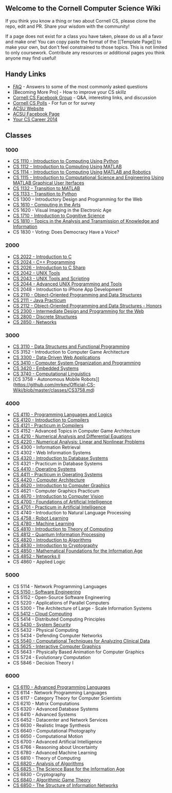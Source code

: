 
## Welcome to the Cornell Computer Science Wiki

If you think you know a thing or two about Cornell CS, please clone the repo, edit and PR. Share your wisdom with the community!

If a page does not exist for a class you have taken, please do us all a favor and make one! You can copy paste the format of the [[Template Page]] to make your own, but don't feel constrained to those topics. This is not limited to only coursework. Contribute any resources or additional pages you think anyone may find useful!

## Handy Links
 - [FAQ](https://github.com/mrkev/Official-CS-Wiki/blob/master/FAQ.md) - Answers to some of the most commonly asked questions
 - [Becoming More Pro] - How to improve your CS skillz
 - [Cornell CS Facebook Group](https://www.facebook.com/groups/CornellCS/) - Q&A, interesting links, and discussion
 - [Cornell CS Polls](#) - For fun or for survey
 - [ACSU Website](http://www.acsu.cornell.edu)
 - [ACSU Facebook Page](https://www.facebook.com/CornellACSU)
 - [Your CS Career 2014](https://github.com/bcuccioli/superstar-talk/raw/master/pres.pdf)

## Classes

### 1000
 - [CS 1110 - Introduction to Computing Using Python](https://github.com/mrkev/Official-CS-Wiki/blob/master/classes/CS1110.md)
 - [CS 1112 - Introduction to Computing Using MATLAB](https://github.com/mrkev/Official-CS-Wiki/blob/master/classes/CS1112.md)
 - [CS 1114 - Introduction to Computing Using MATLAB and Robotics](https://github.com/mrkev/Official-CS-Wiki/blob/master/classes/CS1114.md)
 - [CS 1115 - Introduction to Computational Science and Engineering Using MATLAB Graphical User Iterfaces](https://github.com/mrkev/Official-CS-Wiki/blob/master/classes/CS1115.md)
 - [CS 1132 - Transition to MATLAB](https://github.com/mrkev/Official-CS-Wiki/blob/master/classes/CS1132.md)
 - [CS 1133 - Transition to Python](https://github.com/mrkev/Official-CS-Wiki/blob/master/classes/CS1133.md)
 - CS 1300 - Introductory Design and Programming for the Web
 - [CS 1610 - Computing in the Arts](https://github.com/mrkev/Official-CS-Wiki/blob/master/classes/CS1610.md)
 - CS 1620 - Visual Imaging in the Electronic Age
 - [CS 1710 - Introduction to Cognitive Science](https://github.com/mrkev/Official-CS-Wiki/blob/master/classes/CS1710.md)
 - [CS 1810 - Topics in the Analysis and Transmission of Knowledge and Information](https://github.com/mrkev/Official-CS-Wiki/blob/master/classes/CS1810.md)
 - CS 1830 - Voting: Does Democracy Have a Voice?

### 2000
 - [CS 2022 - Introduction to C](https://github.com/mrkev/Official-CS-Wiki/blob/master/classes/CS2022.md)
 - [CS 2024 - C++ Programming](https://github.com/mrkev/Official-CS-Wiki/blob/master/classes/CS2024.md)
 - [CS 2026 - Introduction to C Sharp](https://github.com/mrkev/Official-CS-Wiki/blob/master/classes/CS2026.md)
 - [CS 2042 - UNIX Tools](https://github.com/mrkev/Official-CS-Wiki/blob/master/classes/CS2042.md)
 - [CS 2043 - UNIX Tools and Scripting](https://github.com/mrkev/Official-CS-Wiki/blob/master/classes/CS2043.md)
 - [CS 2044 - Advanced UNIX Programming and Tools](https://github.com/mrkev/Official-CS-Wiki/blob/master/classes/CS2044.md)
 - CS 2048 - Introduction to iPhone App Development
 - [CS 2110 - Object-Oriented Programming and Data Structures](https://github.com/mrkev/Official-CS-Wiki/blob/master/classes/CS2110.md)
 - [CS 2111 - Java Practicum](https://github.com/mrkev/Official-CS-Wiki/blob/master/classes/CS2111.md)
 - [CS 2112 - Object-Oriented Programming and Data Structures - Honors](https://github.com/mrkev/Official-CS-Wiki/blob/master/classes/CS2112.md)
 - [CS 2300 - Intermediate Design and Programming for the Web](https://github.com/mrkev/Official-CS-Wiki/blob/master/classes/CS2300.md)
 - [CS 2800 - Discrete Structures](https://github.com/mrkev/Official-CS-Wiki/blob/master/classes/CS2800.md)
 - [CS 2850 - Networks](https://github.com/mrkev/Official-CS-Wiki/blob/master/classes/CS2850.md)

### 3000
 - [CS 3110 - Data Structures and Functional Programming](https://github.com/mrkev/Official-CS-Wiki/blob/master/classes/CS3110.md)
 - CS 3152 - Introduction to Computer Game Architecture
 - [CS 3300 - Data-Driven Web Applications](https://github.com/mrkev/Official-CS-Wiki/blob/master/classes/CS3300.md)
 - [CS 3410 - Computer System Organization and Programming](https://github.com/mrkev/Official-CS-Wiki/blob/master/classes/CS3410.md)
 - [CS 3420 - Embedded Systems](https://github.com/mrkev/Official-CS-Wiki/blob/master/classes/CS3420.md)
 - [CS 3740 - Computational Linguistics](https://github.com/mrkev/Official-CS-Wiki/blob/master/classes/CS3740.md)
 - [CS 3758 - Autonomous Mobile Robots]](https://github.com/mrkev/Official-CS-Wiki/blob/master/classes/CS3758.md)

### 4000
 - [CS 4110 - Programming Languages and Logics](https://github.com/mrkev/Official-CS-Wiki/blob/master/classes/CS4110.md)
 - [CS 4120 - Introduction to Compilers](https://github.com/mrkev/Official-CS-Wiki/blob/master/classes/CS4120.md)
 - [CS 4121 - Practicum in Compilers](https://github.com/mrkev/Official-CS-Wiki/blob/master/classes/CS4121.md)
 - CS 4152 - Advanced Topics in Computer Game Architecture
 - [CS 4210 - Numerical Analysis and Differential Equations](https://github.com/mrkev/Official-CS-Wiki/blob/master/classes/CS4210.md)
 - [CS 4220 - Numerical Analysis: Linear and Nonlinear Problems](https://github.com/mrkev/Official-CS-Wiki/blob/master/classes/CS4220.md)
 - CS 4300 - Information Retrieval
 - CS 4302 - Web Information Systems
 - [CS 4320 - Introduction to Database Systems](https://github.com/mrkev/Official-CS-Wiki/blob/master/classes/CS4320.md)
 - CS 4321 - Practicum in Database Systems
 - [CS 4410 - Operating Systems](https://github.com/mrkev/Official-CS-Wiki/blob/master/classes/CS4410.md)
 - [CS 4411 - Practicum in Operating Systems](https://github.com/mrkev/Official-CS-Wiki/blob/master/classes/CS4411.md)
 - [CS 4420 - Computer Architecture](https://github.com/mrkev/Official-CS-Wiki/blob/master/classes/CS4420.md)
 - [CS 4620 - Introduction to Computer Graphics](https://github.com/mrkev/Official-CS-Wiki/blob/master/classes/CS4620.md)
 - CS 4621 - Computer Graphics Practicum
 - [CS 4670 - Introduction to Computer Vision](https://github.com/mrkev/Official-CS-Wiki/blob/master/classes/CS4670.md)
 - [CS 4700 - Foundations of Artificial Intelligence](https://github.com/mrkev/Official-CS-Wiki/blob/master/classes/CS4700.md)
 - [CS 4701 - Practicum in Artificial Intelligence](https://github.com/mrkev/Official-CS-Wiki/blob/master/classes/CS4701.md)
 - CS 4740 - Introduction to Natural Language Processing
 - [CS 4758 - Robot Learning](https://github.com/mrkev/Official-CS-Wiki/blob/master/classes/CS4758.md)
 - [CS 4780 - Machine Learning](https://github.com/mrkev/Official-CS-Wiki/blob/master/classes/CS4780.md)
 - [CS 4810 - Introduction to Theory of Computing](https://github.com/mrkev/Official-CS-Wiki/blob/master/classes/CS4810.md)
 - [CS 4812 - Quantum Information Processing](https://github.com/mrkev/Official-CS-Wiki/blob/master/classes/CS4812.md)
 - [CS 4820 - Introduction to Algorithms](https://github.com/mrkev/Official-CS-Wiki/blob/master/classes/CS4820.md)
 - [CS 4830 - Introduction to Cryptography](https://github.com/mrkev/Official-CS-Wiki/blob/master/classes/CS4830.md)
 - [CS 4850 - Mathematical Foundations for the Information Age](https://github.com/mrkev/Official-CS-Wiki/blob/master/classes/CS4850.md)
 - [CS 4852 - Networks II](https://github.com/mrkev/Official-CS-Wiki/blob/master/classes/CS4852.md)
 - CS 4860 - Applied Logic

### 5000
 - CS 5114 - Network Programming Languages
 - [CS 5150 - Software Engineering](https://github.com/mrkev/Official-CS-Wiki/blob/master/classes/CS5150.md)
 - CS 5152 - Open-Source Software Engineering
 - CS 5220 - Applications of Parallel Computers
 - CS 5300 - The Architecture of Large - Scale Information Systems
 - [CS 5412 - Cloud Computing](https://github.com/mrkev/Official-CS-Wiki/blob/master/classes/CS5412.md)
 - CS 5414 - Distributed Computing Principles
 - [CS 5430 - System Security](https://github.com/mrkev/Official-CS-Wiki/blob/master/classes/CS5430.md)
 - CS 5432 - Physical Computing
 - CS 5434 - Defending Computer Networks
 - [CS 5540 - Computational Techniques for Analyzing Clinical Data](https://github.com/mrkev/Official-CS-Wiki/blob/master/classes/CS5540.md)
 - [CS 5625 - Interactive Computer Graphics](https://github.com/mrkev/Official-CS-Wiki/blob/master/classes/CS5625.md)
 - CS 5643 - Physically Based Animation for Computer Graphics
 - CS 5724 - Evolutionary Computation
 - CS 5846 - Decision Theory I

### 6000
 - [CS 6110 - Advanced Programming Languages](https://github.com/mrkev/Official-CS-Wiki/blob/master/classes/CS6110.md)
 - CS 6114 - Network Programming Languages
 - CS 6117 - Category Theory for Computer Scientists
 - CS 6210 - Matrix Computations
 - CS 6320 - Advanced Database Systems
 - CS 6410 - Advanced Systems
 - CS 6452 - Datacenter and Network Services
 - CS 6630 - Realistic Image Synthesis
 - CS 6640 - Computational Photography
 - CS 6650 - Computational Motion
 - CS 6700 - Advanced Artificial Intelligence
 - CS 6766 - Reasoning about Uncertainty
 - CS 6780 - Advanced Machine Learning
 - CS 6810 - Theory of Computing
 - [CS 6820 - Analysis of Algorithms](https://github.com/mrkev/Official-CS-Wiki/blob/master/classes/CS6820.md)
 - [CS 6825 - The Science Base for the Information Age](https://github.com/mrkev/Official-CS-Wiki/blob/master/classes/CS6825.md)
 - CS 6830 - Cryptography
 - [CS 6840 - Algorithmic Game Theory](https://github.com/mrkev/Official-CS-Wiki/blob/master/classes/CS6840.md)
 - [CS 6850 - The Structure of Information Networks](https://github.com/mrkev/Official-CS-Wiki/blob/master/classes/CS6850.md)

